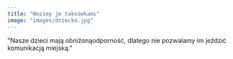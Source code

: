 ```yaml
---
title: "Wozimy je taksówkami"
image: "images/dziecko.jpg"
---
```


"Nasze dzieci mają obniżonąodporność, dlatego nie pozwalamy im jeździć komunikacją miejską."
